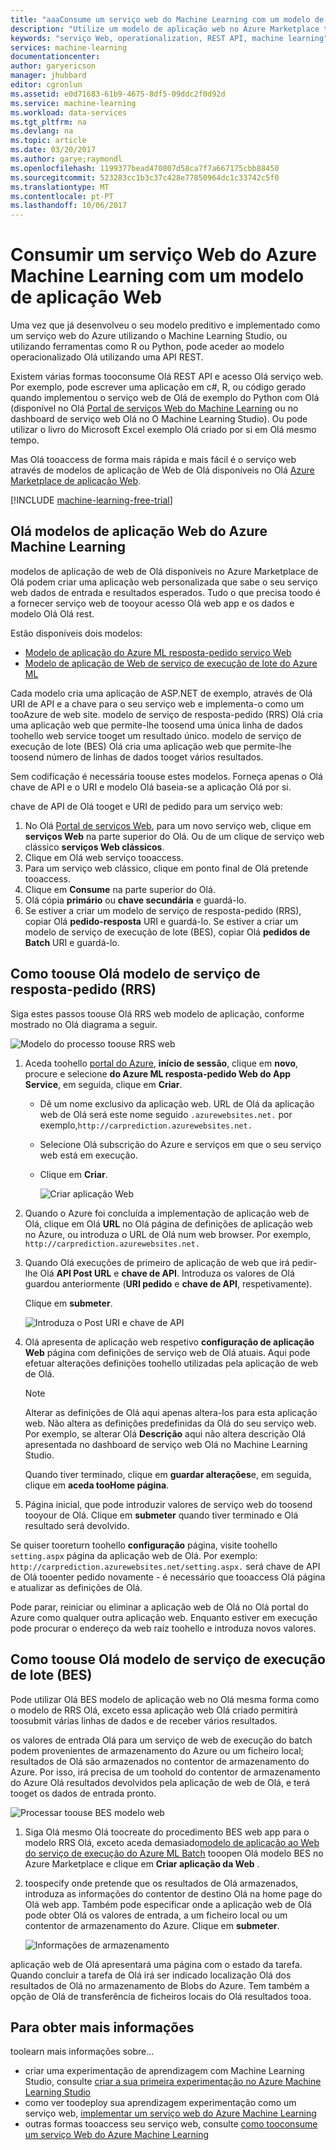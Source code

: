 ```yaml
---
title: "aaaConsume um serviço web do Machine Learning com um modelo de aplicação web | Microsoft Docs"
description: "Utilize um modelo de aplicação web no Azure Marketplace tooconsume um serviço web preditiva no Azure Machine Learning."
keywords: "serviço Web, operationalization, REST API, machine learning"
services: machine-learning
documentationcenter: 
author: garyericson
manager: jhubbard
editor: cgronlun
ms.assetid: e0d71683-61b9-4675-8df5-09ddc2f0d92d
ms.service: machine-learning
ms.workload: data-services
ms.tgt_pltfrm: na
ms.devlang: na
ms.topic: article
ms.date: 03/20/2017
ms.author: garye;raymondl
ms.openlocfilehash: 1199377bead470807d58ca7f7a667175cbb88450
ms.sourcegitcommit: 523283cc1b3c37c428e77850964dc1c33742c5f0
ms.translationtype: MT
ms.contentlocale: pt-PT
ms.lasthandoff: 10/06/2017
---
```

# <a name="consume-an-azure-machine-learning-web-service-with-a-web-app-template"></a>Consumir um serviço Web do Azure Machine Learning com um modelo de aplicação Web

Uma vez que já desenvolveu o seu modelo preditivo e implementado como um serviço web do Azure utilizando o Machine Learning Studio, ou utilizando ferramentas como R ou Python, pode aceder ao modelo operacionalizado Olá utilizando uma API REST.

Existem várias formas tooconsume Olá REST API e acesso Olá serviço web. Por exemplo, pode escrever uma aplicação em c#, R, ou código gerado quando implementou o serviço web de Olá de exemplo do Python com Olá (disponível no Olá [Portal de serviços Web do Machine Learning](https://services.azureml.net/quickstart) ou no dashboard de serviço web Olá no O Machine Learning Studio). Ou pode utilizar o livro do Microsoft Excel exemplo Olá criado por si em Olá mesmo tempo.

Mas Olá tooaccess de forma mais rápida e mais fácil é o serviço web através de modelos de aplicação de Web de Olá disponíveis no Olá [Azure Marketplace de aplicação Web](https://azure.microsoft.com/marketplace/web-applications/all/).

[!INCLUDE [machine-learning-free-trial](../../includes/machine-learning-free-trial.md)]

## <a name="hello-azure-machine-learning-web-app-templates"></a>Olá modelos de aplicação Web do Azure Machine Learning
modelos de aplicação de web de Olá disponíveis no Azure Marketplace de Olá podem criar uma aplicação web personalizada que sabe o seu serviço web dados de entrada e resultados esperados. Tudo o que precisa toodo é a fornecer serviço web de tooyour acesso Olá web app e os dados e modelo Olá Olá rest.

Estão disponíveis dois modelos:

* [Modelo de aplicação do Azure ML resposta-pedido serviço Web](https://azure.microsoft.com/marketplace/partners/microsoft/azuremlaspnettemplateforrrs/)
* [Modelo de aplicação de Web de serviço de execução de lote do Azure ML](https://azure.microsoft.com/marketplace/partners/microsoft/azuremlbeswebapptemplate/)

Cada modelo cria uma aplicação de ASP.NET de exemplo, através de Olá URI de API e a chave para o seu serviço web e implementa-o como um tooAzure de web site. modelo de serviço de resposta-pedido (RRS) Olá cria uma aplicação web que permite-lhe toosend uma única linha de dados toohello web service tooget um resultado único. modelo de serviço de execução de lote (BES) Olá cria uma aplicação web que permite-lhe toosend número de linhas de dados tooget vários resultados.

Sem codificação é necessária toouse estes modelos. Forneça apenas o Olá chave de API e o URI e modelo Olá baseia-se a aplicação Olá por si.

chave de API de Olá tooget e URI de pedido para um serviço web:

1. No Olá [Portal de serviços Web](https://services.azureml.net/quickstart), para um novo serviço web, clique em **serviços Web** na parte superior do Olá. Ou de um clique de serviço web clássico **serviços Web clássicos**.
2. Clique em Olá web serviço tooaccess.
3. Para um serviço web clássico, clique em ponto final de Olá pretende tooaccess.
4. Clique em **Consume** na parte superior do Olá.
5. Olá cópia **primário** ou **chave secundária** e guardá-lo.
6. Se estiver a criar um modelo de serviço de resposta-pedido (RRS), copiar Olá **pedido-resposta** URI e guardá-lo. Se estiver a criar um modelo de serviço de execução de lote (BES), copiar Olá **pedidos de Batch** URI e guardá-lo.


## <a name="how-toouse-hello-request-response-service-rrs-template"></a>Como toouse Olá modelo de serviço de resposta-pedido (RRS)
Siga estes passos toouse Olá RRS web modelo de aplicação, conforme mostrado no Olá diagrama a seguir.

![Modelo do processo toouse RRS web][image1]


<!--    ![API Key][image3] -->

<!-- This value will look like this:
   
        https://ussouthcentral.services.azureml.net/workspaces/<workspace-id>/services/<service-id>/execute?api-version=2.0&details=true
   
    ![Request URI][image4] -->

1. Aceda toohello [portal do Azure](https://portal.azure.com), **início de sessão**, clique em **novo**, procure e selecione **do Azure ML resposta-pedido Web do App Service**, em seguida, clique em **Criar**. 
   
   * Dê um nome exclusivo da aplicação web. URL de Olá da aplicação web de Olá será este nome seguido `.azurewebsites.net.` por exemplo,`http://carprediction.azurewebsites.net.`
   * Selecione Olá subscrição do Azure e serviços em que o seu serviço web está em execução.
   * Clique em **Criar**.
     
     ![Criar aplicação Web][image5]

4. Quando o Azure foi concluída a implementação de aplicação web de Olá, clique em Olá **URL** no Olá página de definições de aplicação web no Azure, ou introduza o URL de Olá num web browser. Por exemplo, `http://carprediction.azurewebsites.net.`
5. Quando Olá execuções de primeiro de aplicação de web que irá pedir-lhe Olá **API Post URL** e **chave de API**.
   Introduza os valores de Olá guardou anteriormente (**URI pedido** e **chave de API**, respetivamente).
     
     Clique em **submeter**.
     
     ![Introduza o Post URI e chave de API][image6]

6. Olá apresenta de aplicação web respetivo **configuração de aplicação Web** página com definições de serviço web de Olá atuais. Aqui pode efetuar alterações definições toohello utilizadas pela aplicação de web de Olá.
   
   > [!NOTE]
   > Alterar as definições de Olá aqui apenas altera-los para esta aplicação web. Não altera as definições predefinidas da Olá do seu serviço web. Por exemplo, se alterar Olá **Descrição** aqui não altera descrição Olá apresentada no dashboard de serviço web Olá no Machine Learning Studio.
   > 
   > 
   
    Quando tiver terminado, clique em **guardar alterações**e, em seguida, clique em **aceda tooHome página**.

7. Página inicial, que pode introduzir valores de serviço web do toosend tooyour de Olá. Clique em **submeter** quando tiver terminado e Olá resultado será devolvido.

Se quiser tooreturn toohello **configuração** página, visite toohello `setting.aspx` página da aplicação web de Olá. Por exemplo: `http://carprediction.azurewebsites.net/setting.aspx.` será chave de API de Olá tooenter pedido novamente - é necessário que tooaccess Olá página e atualizar as definições de Olá.

Pode parar, reiniciar ou eliminar a aplicação web de Olá no Olá portal do Azure como qualquer outra aplicação web. Enquanto estiver em execução pode procurar o endereço da web raiz toohello e introduza novos valores.

## <a name="how-toouse-hello-batch-execution-service-bes-template"></a>Como toouse Olá modelo de serviço de execução de lote (BES)
Pode utilizar Olá BES modelo de aplicação web no Olá mesma forma como o modelo de RRS Olá, exceto essa aplicação web Olá criado permitirá toosubmit várias linhas de dados e de receber vários resultados.

os valores de entrada Olá para um serviço de web de execução do batch podem provenientes de armazenamento do Azure ou um ficheiro local; resultados de Olá são armazenados no contentor de armazenamento do Azure.
Por isso, irá precisa de um toohold do contentor de armazenamento do Azure Olá resultados devolvidos pela aplicação de web de Olá, e terá tooget os dados de entrada pronto.

![Processar toouse BES modelo web][image2]

1. Siga Olá mesmo Olá toocreate do procedimento BES web app para o modelo RRS Olá, exceto aceda demasiado[modelo de aplicação ao Web do serviço de execução do Azure ML Batch](https://azure.microsoft.com/marketplace/partners/microsoft/azuremlbeswebapptemplate/) tooopen Olá modelo BES no Azure Marketplace e clique em **Criar aplicação da Web** .

2. toospecify onde pretende que os resultados de Olá armazenados, introduza as informações do contentor de destino Olá na home page do Olá web app. Também pode especificar onde a aplicação web de Olá pode obter Olá os valores de entrada, a um ficheiro local ou um contentor de armazenamento do Azure.
   Clique em **submeter**.
   
    ![Informações de armazenamento][image7]

aplicação web de Olá apresentará uma página com o estado da tarefa.
Quando concluir a tarefa de Olá irá ser indicado localização Olá dos resultados de Olá no armazenamento de Blobs do Azure. Tem também a opção de Olá de transferência de ficheiros locais do Olá resultados tooa.

## <a name="for-more-information"></a>Para obter mais informações
toolearn mais informações sobre...

* criar uma experimentação de aprendizagem com Machine Learning Studio, consulte [criar a sua primeira experimentação no Azure Machine Learning Studio](machine-learning-create-experiment.md)
* como ver toodeploy sua aprendizagem experimentação como um serviço web, [implementar um serviço web do Azure Machine Learning](machine-learning-publish-a-machine-learning-web-service.md)
* outras formas tooaccess seu serviço web, consulte [como tooconsume um serviço Web do Azure Machine Learning](machine-learning-consume-web-services.md)

[image1]: media/machine-learning-consume-web-service-with-web-app-template/rrs-web-template-flow.png
[image2]: media/machine-learning-consume-web-service-with-web-app-template/bes-web-template-flow.png
[image3]: media/machine-learning-consume-web-service-with-web-app-template/api-key.png
[image4]: media/machine-learning-consume-web-service-with-web-app-template/post-uri.png
[image5]: media/machine-learning-consume-web-service-with-web-app-template/create-web-app.png
[image6]: media/machine-learning-consume-web-service-with-web-app-template/web-service-info.png
[image7]: media/machine-learning-consume-web-service-with-web-app-template/storage.png
